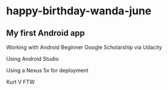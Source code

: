 # happy-birthday-wanda-june
## My first Android app

Working with Android Beginner Google Scholarship via Udacity

Using Android Studio 

Using a Nexus 5x for deployment

Kurt V FTW
